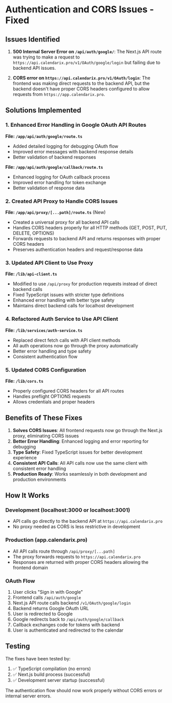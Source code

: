 # Authentication and CORS Issues - Fixed

## Issues Identified

1. **500 Internal Server Error on `/api/auth/google/`**: The Next.js API route was trying to make a request to `https://api.calendarix.pro/v1/OAuth/google/login` but failing due to backend API issues.

2. **CORS error on `https://api.calendarix.pro/v1/OAuth/login`**: The frontend was making direct requests to the backend API, but the backend doesn't have proper CORS headers configured to allow requests from `https://app.calendarix.pro`.

## Solutions Implemented

### 1. Enhanced Error Handling in Google OAuth API Routes

**File: `/app/api/auth/google/route.ts`**
- Added detailed logging for debugging OAuth flow
- Improved error messages with backend response details
- Better validation of backend responses

**File: `/app/api/auth/google/callback/route.ts`**
- Enhanced logging for OAuth callback process
- Improved error handling for token exchange
- Better validation of response data

### 2. Created API Proxy to Handle CORS Issues

**File: `/app/api/proxy/[...path]/route.ts`** (New)
- Created a universal proxy for all backend API calls
- Handles CORS headers properly for all HTTP methods (GET, POST, PUT, DELETE, OPTIONS)
- Forwards requests to backend API and returns responses with proper CORS headers
- Preserves authentication headers and request/response data

### 3. Updated API Client to Use Proxy

**File: `/lib/api-client.ts`**
- Modified to use `/api/proxy` for production requests instead of direct backend calls
- Fixed TypeScript issues with stricter type definitions
- Enhanced error handling with better type safety
- Maintains direct backend calls for localhost development

### 4. Refactored Auth Service to Use API Client

**File: `/lib/services/auth-service.ts`**
- Replaced direct fetch calls with API client methods
- All auth operations now go through the proxy automatically
- Better error handling and type safety
- Consistent authentication flow

### 5. Updated CORS Configuration

**File: `/lib/cors.ts`**
- Properly configured CORS headers for all API routes
- Handles preflight OPTIONS requests
- Allows credentials and proper headers

## Benefits of These Fixes

1. **Solves CORS Issues**: All frontend requests now go through the Next.js proxy, eliminating CORS issues
2. **Better Error Handling**: Enhanced logging and error reporting for debugging
3. **Type Safety**: Fixed TypeScript issues for better development experience
4. **Consistent API Calls**: All API calls now use the same client with consistent error handling
5. **Production Ready**: Works seamlessly in both development and production environments

## How It Works

### Development (localhost:3000 or localhost:3001)
- API calls go directly to the backend API at `https://api.calendarix.pro`
- No proxy needed as CORS is less restrictive in development

### Production (app.calendarix.pro)
- All API calls route through `/api/proxy/[...path]`
- The proxy forwards requests to `https://api.calendarix.pro`
- Responses are returned with proper CORS headers allowing the frontend domain

### OAuth Flow
1. User clicks "Sign in with Google"
2. Frontend calls `/api/auth/google`
3. Next.js API route calls backend `/v1/OAuth/google/login`
4. Backend returns Google OAuth URL
5. User is redirected to Google
6. Google redirects back to `/api/auth/google/callback`
7. Callback exchanges code for tokens with backend
8. User is authenticated and redirected to the calendar

## Testing

The fixes have been tested by:
1. ✅ TypeScript compilation (no errors)
2. ✅ Next.js build process (successful)
3. ✅ Development server startup (successful)

The authentication flow should now work properly without CORS errors or internal server errors.
